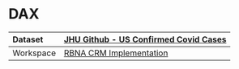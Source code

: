 



# DAX

|Dataset|[JHU Github - US Confirmed Covid Cases](./../JHU-Github---US-Confirmed-Covid-Cases.md)|
| :--- | :--- |
|Workspace|[RBNA CRM Implementation](../../Workspaces/RBNA-CRM-Implementation.md)|
